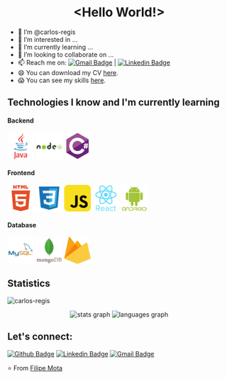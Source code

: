 <p align="center">
  <h1 align="center">&lt;Hello World!&gt;</h1>
</p>

- 👋 I’m @carlos-regis
- 👀 I’m interested in ...
- 🌱 I’m currently learning ...
- 💞️ I’m looking to collaborate on ...
- 📫 Reach me on: [![Gmail Badge](https://img.shields.io/badge/-Gmail-c14438?style=flat-square&logo=Gmail&logoColor=white&link=mailto:cr@carlosregis.com)](mailto:cr@carlosregis.com) | [![Linkedin Badge](https://img.shields.io/badge/-LinkedIn-blue?style=flat-square&logo=Linkedin&logoColor=white&link=https://www.linkedin.com/in/carlos-regis/)](https://www.linkedin.com/in/carlos-regis/)
- 😄 You can download my CV [here](https://github.com/carlos-regis/carlos-regis/blob/master/CV_Carlos_Regis.pdf "here").
- 😱 You can see my skills [here](https://github.com/carlos-regis/carlos-regis/blob/master/technical_skills.md "here").

## Technologies I know and I'm currently learning
#### Backend
<p align="left">
<img src="https://github.com/carlos-regis/carlos-regis/blob/master/icons/java-original.svg" alt="java" width="60" height="60"/>
<img src="https://github.com/carlos-regis/carlos-regis/blob/master/icons/nodejs-original-wordmark.svg" alt="nodejs" width="60" height="60"/>
<img src="https://github.com/carlos-regis/carlos-regis/blob/master/icons/csharp-original.svg" alt="csharp" width="60" height="60"/>
</p>

#### Frontend
<p align="left">
<img src="https://github.com/carlos-regis/carlos-regis/blob/master/icons/html5-original-wordmark.svg" alt="html5" width="60" height="60"/>
<img src="https://github.com/carlos-regis/carlos-regis/blob/master/icons/css3-original-wordmark.svg" alt="css3" width="60" height="60"/>
<img src="https://github.com/carlos-regis/carlos-regis/blob/master/icons/javascript-original.svg" alt="javascript" width="60" height="60"/>
<img src="https://github.com/carlos-regis/carlos-regis/blob/master/icons/react-original-wordmark.svg" alt="react" width="60" height="60"/>
<img src="https://github.com/carlos-regis/carlos-regis/blob/master/icons/android-original-wordmark.svg" alt="android" width="60" height="60"/>
</p>

#### Database
<p align="left">
<img src="https://github.com/carlos-regis/carlos-regis/blob/master/icons/mysql-original.svg" alt="mysql" width="60" height="60"/>
<img src="https://github.com/carlos-regis/carlos-regis/blob/master/icons/mongodb-original-wordmark.svg" alt="mongodb" width="60" height="60"/>
<img src="https://github.com/carlos-regis/carlos-regis/blob/master/icons/firebase-original.svg" alt="firebase" width="60" height="60"/>
</p>

## Statistics
<p align="left"> <img src="https://komarev.com/ghpvc/?username=carlos-regis" alt="carlos-regis" /></p>
<div align="center">
  <img src="https://github-readme-stats.vercel.app/api?hide_title=false&hide_rank=false&show_icons=true&include_all_commits=true&count_private=true&disable_animations=false&theme=dracula&locale=en&hide_border=false&username=Drete457" height="150" alt="stats graph" />
  <img src="https://github-readme-stats.vercel.app/api/top-langs?locale=en&hide_title=false&layout=compact&card_width=320&langs_count=5&theme=dracula&hide_border=false&username=carlos-regis" height="150" alt="languages graph" />
</div>

## Let's connect:
[![Github Badge](https://img.shields.io/badge/-Github-000?style=flat-square&logo=Github&logoColor=white&link=https://github.com/carlos-regis)](https://github.com/carlos-regis)
[![Linkedin Badge](https://img.shields.io/badge/-LinkedIn-blue?style=flat-square&logo=Linkedin&logoColor=white&link=https://www.linkedin.com/in/carlos-regis/)](https://www.linkedin.com/in/carlos-regis/)
[![Gmail Badge](https://img.shields.io/badge/-Gmail-c14438?style=flat-square&logo=Gmail&logoColor=white&link=mailto:cr@carlosregis.com)](mailto:cr@carlosregis.com)

⭐️ From [Filipe Mota](https://github.com/carlos-regis)
